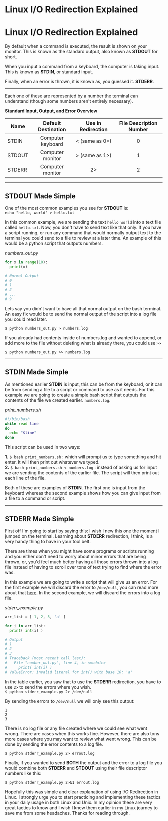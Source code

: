 # Linux I/O Redirection Explained


# Linux I/O Redirection Explained

By default when a command is executed, the result is shown on your monitor. This is known as the standard output, also known as **STDOUT** for short.  

When you input a command from a keyboard, the computer is taking input. This is known as **STDIN**, or standard input.  

Finally, when an error is thrown, it is known as, you guessed it. **STDERR**.  

---

Each one of these are represented by a number the terminal can understand (though some numbers aren't entirely necessary).

**Standard Input, Output, and Error Overview**  

| **Name** | **Default Destination** | **Use in Redirection** | **File Description Number** |  
|----------|:-----------------------:|:----------------------:|:---------------------------:|
| STDIN    | Computer keyboard       | < (same as 0<)         | 0 |
| STDOUT   | Computer monitor        | > (same as 1>)         | 1 |
| STDERR   | Computer monitor        | 2>                     | 2 |  

---

## STDOUT Made Simple
One of the most common examples you see for **STDOUT** is:  
`echo "hello, world" > hello.txt`  

In this common example, we are sending the text `hello world` into a text file called `hello.txt`. Now, you don't have to send text like that only. If you have a script running, or run any command that would normally output text to the terminal you could send to a file to review at a later time. An example of this would be a python script that outputs numbers.  

_numbers_out.py_
```python
for x in range(10):
  print(x)

# Normal Output
# 0
# 1
# 2
# ...
# 9
```  
Lets say you didn't want to have all that normal output on the bash terminal. An easy fix would be to send the normal output of the script into a log file you could read later.  

`$ python numbers_out.py > numbers.log`  

If you already had contents inside of numbers.log and wanted to append, or add more to the file without deleting what is already there, you could use `>>`  

`$ python numbers_out.py >> numbers.log`

---
## STDIN Made Simple
As mentioned earlier **STDIN** is input, this can be from the keyboard, or it can be from sending a file to a script or command to use as it needs. For this example we are going to create a simple bash script that outputs the contents of the file we created earlier. `numbers.log`.

_print_numbers.sh_
```bash
#!/bin/bash
while read line
do
  echo "$line"
done
```
This script can be used in two ways:  

**1.** `$ bash print_numbers.sh` : which will prompt us to type something and hit enter. It will then print out whatever we typed.  
**2.** `$ bash print_numbers.sh < numbers.log` : instead of asking us for input we are sending the contents of the earlier file. The script will then print out each line of the file.  

Both of these are examples of **STDIN**. The first one is input from the keyboard whereas the second example shows how you can give input from a file to a command or script.

---
## STDERR Made Simple
First off I'm going to start by saying this: I wish I new this one the moment I jumped on the terminal. Learning about **STDERR** redirection, I think, is a very handy thing to have in your tool belt.

There are times when you might have some programs or scripts running and you either don't need to worry about minor errors that are being thrown, or, you'd feel much better having all those errors thrown into a log file instead of having to scroll over tons of text trying to find where the error was.

In this example we are going to write a script that will give us an error. For the first example we will discard the error to `/dev/null`, you can read more about that [here](https://en.wikipedia.org/wiki/Null_device). In the second example, we will discard the errors into a log file.

_stderr_example.py_
```python
arr_list = [ 1, 2, 3, 'a' ]

for i in arr_list:
  print( int(i) )

# Output
# 1
# 2
# 3
# Traceback (most recent call last):
#   File "number_out.py", line 4, in <module>
#     print( int(i) )
# ValueError: invalid literal for int() with base 10: 'a'
```  
In the table earlier, you saw that to use the **STDERR** redirection, you have to use `2>` to send the errors where you wish.  
`$ python stderr_example.py 2> /dev/null`  

By sending the errors to `/dev/null` we will only see this output:
```
1
2
3
```  
There is no log file or any file created where we could see what went wrong. There are cases when this works fine. However, there are also tons more cases where you may want to review what went wrong. This can be done by sending the error contents to a log file.  

`$ python stderr_example.py 2> errout.log`  

Finally, if you wanted to send **BOTH** the output and the error to a log file you would combine both **STDERR** and **STDOUT** using their file descriptor numbers like this:  

`$ python stderr_example.py 2>&1 errout.log`


Hopefully this was simple and clear explanation of using I/O Redirection in Linux. I strongly urge you to start practicing and implementing these tactics in your daily usage in both Linux and Unix. In my opinion these are very great tactics to know and I wish I knew them earlier in my Linux journey to save me from some headaches. Thanks for reading through.


